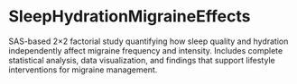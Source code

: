 # SleepHydrationMigraineEffects
SAS-based 2×2 factorial study quantifying how sleep quality and hydration independently affect migraine frequency and intensity. Includes complete statistical analysis, data visualization, and findings that support lifestyle interventions for migraine management.

